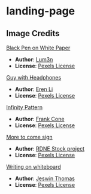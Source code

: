 # landing-page
## Image Credits

[Black Pen on White Paper](https://www.pexels.com/photo/black-click-pen-on-white-paper-167682/)
   - **Author**: [Lum3n](https://www.pexels.com/@lum3n-44775/)
   - **License**: [Pexels License](https://www.pexels.com/license/)

[Guy with Headphones](https://www.pexels.com/photo/photo-of-man-using-headphones-with-deep-concentration-7188956/)

   - **Author**: [Eren Li](https://www.pexels.com/@eren-li/)
   - **License**: [Pexels License](https://www.pexels.com/license/)

[Infinity Pattern](https://www.pexels.com/photo/cloth-with-artistic-design-3573555/)

   - **Author**: [Frank Cone](https://www.pexels.com/@frank-cone-140140/)
   - **License**: [Pexels License](https://www.pexels.com/license/)

[More to come sign](https://www.pexels.com/photo/photo-of-a-we-have-more-signage-7563581/)

   - **Author**: [RDNE Stock project](https://www.pexels.com/@rdne/)
   - **License**: [Pexels License](https://www.pexels.com/license/)

[Writing on whiteboard](https://www.pexels.com/photo/person-writing-on-white-board-3781338/)

   - **Author**: [Jeswin Thomas](https://www.pexels.com/@jeswin/)
   - **License**: [Pexels License](https://www.pexels.com/license/)